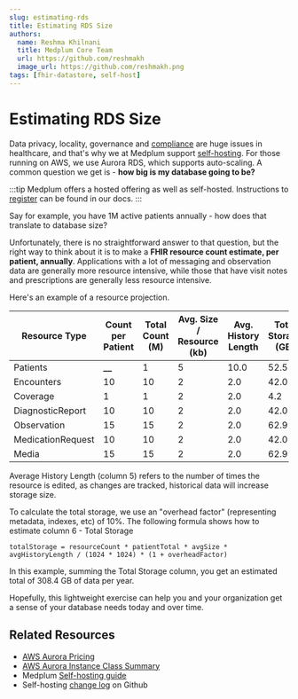 ```yaml
---
slug: estimating-rds
title: Estimating RDS Size
authors:
  name: Reshma Khilnani
  title: Medplum Core Team
  url: https://github.com/reshmakh
  image_url: https://github.com/reshmakh.png
tags: [fhir-datastore, self-host]
---
```


# Estimating RDS Size

Data privacy, locality, governance and [compliance](/docs/compliance) are huge issues in healthcare, and that's why we at Medplum support [self-hosting](/docs/self-hosting). For those running on AWS, we use Aurora RDS, which supports auto-scaling. A common question we get is - **how big is my database going to be?**

:::tip
Medplum offers a hosted offering as well as self-hosted. Instructions to [register](/docs/tutorials/register) can be found in our docs.
:::

Say for example, you have 1M active patients annually - how does that translate to database size?

Unfortunately, there is no straightforward answer to that question, but the right way to think about it is to make a **FHIR resource count estimate, per patient, annually**. Applications with a lot of messaging and observation data are generally more resource intensive, while those that have visit notes and prescriptions are generally less resource intensive.

Here's an example of a resource projection.

| Resource Type     | Count per Patient | Total Count (M) | Avg. Size / Resource (kb) | Avg. History Length | Total Storage (GB) |
| ----------------- | ----------------- | --------------- | ------------------------- | ------------------- | ------------------ |
| Patients          | **\_\_**          | 1               | 5                         | 10.0                | 52.5               |
| Encounters        | 10                | 10              | 2                         | 2.0                 | 42.0               |
| Coverage          | 1                 | 1               | 2                         | 2.0                 | 4.2                |
| DiagnosticReport  | 10                | 10              | 2                         | 2.0                 | 42.0               |
| Observation       | 15                | 15              | 2                         | 2.0                 | 62.9               |
| MedicationRequest | 10                | 10              | 2                         | 2.0                 | 42.0               |
| Media             | 15                | 15              | 2                         | 2.0                 | 62.9               |

Average History Length (column 5) refers to the number of times the resource is edited, as changes are tracked, historical data will increase storage size.

To calculate the total storage, we use an "overhead factor" (representing metadata, indexes, etc) of 10%. The following formula shows how to estimate column 6 - Total Storage

`totalStorage = resourceCount * patientTotal * avgSize * avgHistoryLength / (1024 * 1024) * (1 + overheadFactor)`

In this example, summing the Total Storage column, you get an estimated total of 308.4 GB of data per year.

Hopefully, this lightweight exercise can help you and your organization get a sense of your database needs today and over time.

## Related Resources

- [AWS Aurora Pricing](https://aws.amazon.com/rds/aurora/pricing/)
- [AWS Aurora Instance Class Summary](https://docs.aws.amazon.com/AmazonRDS/latest/AuroraUserGuide/Concepts.DBInstanceClass.html#Concepts.DBInstanceClass.Summary)
- Medplum [Self-hosting guide](/docs/self-hosting)
- Self-hosting [change log](https://github.com/medplum/medplum/pulls?q=is%3Apr+is%3Aclosed+label%3Aself-host) on Github
